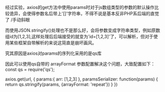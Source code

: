 经过实验，axios的get方法中使用params时对于js数组类型的参数的默认操作比较诡异，会使得参数名后带上'[]'字符串，不得不说是基本反非PHP系后端的直觉了 /手动斜眼

而使用JSON.stringify()处理也不是那么好，会将参数变成字符串类型，例如原数组id为[1,2,3],这样处理后后端接受的就变为'id=[1,2,3]'了，可以解析，但对于使用某些框架自带解析的来说这简直是崩坏画风。

究其原因是axios对params的序列化采用的是qs库

因此可以使用qs自带的 arrayFormat 参数配置解决这个问题，大致配置如下：
const qs = require('qs');

axios.get(url, {
    params:{
        arr: [1,2,3]
    },
    paramsSerializer: function(params) {
        return qs.stringify(params, {arrayFormat: 'repeat'})
    }
})